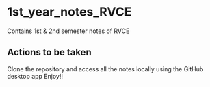 # 1st_year_notes_RVCE
Contains 1st &amp; 2nd semester notes of RVCE

## Actions to be taken
Clone the repository and access all the notes locally using the GitHub desktop app
Enjoy!!
